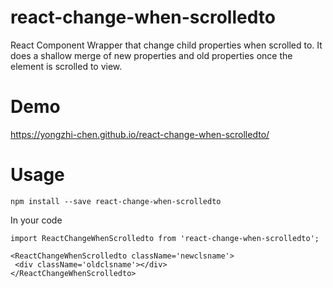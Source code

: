 # react-change-when-scrolledto
React Component Wrapper that change child properties when scrolled to. It does a shallow merge of new properties and old properties once the element is scrolled to view.

# Demo
https://yongzhi-chen.github.io/react-change-when-scrolledto/

# Usage
```
npm install --save react-change-when-scrolledto

```
In your code
```
import ReactChangeWhenScrolledto from 'react-change-when-scrolledto';

<ReactChangeWhenScrolledto className='newclsname'>
 <div className='oldclsname'></div>
</ReactChangeWhenScrolledto>
```

